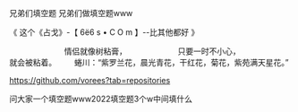 兄弟们填空题
兄弟们做填空题www


《 这个《占戈》-【 6ё6 s • С O m 】--比其他都好 》

　　　　　　　情侣就像树粘膏，　　　　　　　只要一时不小心，　　　　　　　就会被粘着。
　　蜷川：“紫罗兰花，晨光青花，干红花，菊花，紫苑满天星花。”


https://github.com/vorees?tab=repositories




问大家一个填空题www2022填空题3个w中间填什么

